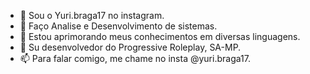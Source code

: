 - 👋 Sou o Yuri.braga17 no instagram.
- 👀 Faço Analise e Desenvolvimento de sistemas.
- 🌱 Estou aprimorando meus conhecimentos em diversas linguagens.
- 💞️ Su desenvolvedor do Progressive Roleplay, SA-MP.
- 📫 Para falar comigo, me chame no insta @yuri.braga17.

